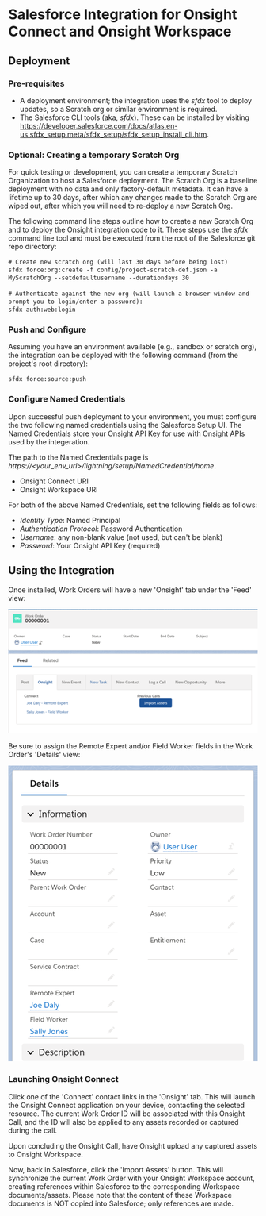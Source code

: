# Salesforce Integration for Onsight Connect and Onsight Workspace

## Deployment

### Pre-requisites

- A deployment environment; the integration uses the *sfdx* tool to deploy updates, so a Scratch org or similar environment is required.
- The Salesforce CLI tools (aka, *sfdx*). These can be installed by visiting https://developer.salesforce.com/docs/atlas.en-us.sfdx_setup.meta/sfdx_setup/sfdx_setup_install_cli.htm.

### Optional: Creating a temporary Scratch Org

For quick testing or development, you can create a temporary Scratch Organization to host a Salesforce deployment. The Scratch Org is a baseline deployment with no data and only factory-default metadata. It can have a lifetime up to 30 days, after which any changes made to the Scratch Org are wiped out, after which you will need to re-deploy a new Scratch Org.

The following command line steps outline how to create a new Scratch Org and to deploy the Onsight integration code to it. These steps use the *sfdx* command line tool and must be executed from the root of the Salesforce git repo directory:

```
# Create new scratch org (will last 30 days before being lost)
sfdx force:org:create -f config/project-scratch-def.json -a MyScratchOrg --setdefaultusername --durationdays 30

# Authenticate against the new org (will launch a browser window and prompt you to login/enter a password):
sfdx auth:web:login
```

### Push and Configure

Assuming you have an environment available (e.g., sandbox or scratch org), the integration can be deployed with the following command (from the project's root directory):
```
sfdx force:source:push
``` 

### Configure Named Credentials

Upon successful push deployment to your environment, you must configure the two following named credentials using the Salesforce Setup UI. The Named Credentials store your Onsight API Key for use with Onsight APIs used by the integeration.

The path to the Named Credentials page is *https://<your_env_url>/lightning/setup/NamedCredential/home*.

- Onsight Connect URI
- Onsight Workspace URI

For both of the above Named Credentials, set the following fields as follows:
- *Identity Type*: Named Principal
- *Authentication Protocol*: Password Authentication
- *Username*: any non-blank value (not used, but can't be blank)
- *Password*: Your Onsight API Key (required)

## Using the Integration

Once installed, Work Orders will have a new 'Onsight' tab under the 'Feed' view:

![](images/OnsightTab.png)

Be sure to assign the Remote Expert and/or Field Worker fields in the Work Order's 'Details' view:

![](images/WorkOrderDetails.png)

### Launching Onsight Connect

Click one of the 'Connect' contact links in the 'Onsight' tab. This will launch the Onsight Connect application on your device, contacting the selected resource. The current Work Order ID will be associated with this Onsight Call, and the ID will also be applied to any assets recorded or captured during the call.

Upon concluding the Onsight Call, have Onsight upload any captured assets to Onsight Workspace.

Now, back in Salesforce, click the 'Import Assets' button. This will synchronize the current Work Order with your Onsight Workspace account, creating references within Salesforce to the corresponding Workspace documents/assets. Please note that the content of these Workspace documents is NOT copied into Salesforce; only references are made.
